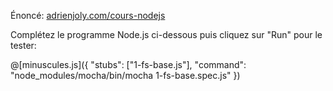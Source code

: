 <!-- Code source: [GitHub](https://github.com/adrienjoly/cours-nodejs-techio-3). -->

Énoncé: [adrienjoly.com/cours-nodejs](https://adrienjoly.com/cours-nodejs/03-fs)

Complétez le programme Node.js ci-dessous puis cliquez sur "Run" pour le tester:

@[minuscules.js]({
  "stubs": ["1-fs-base.js"],
  "command": "node_modules/mocha/bin/mocha 1-fs-base.spec.js"
})
